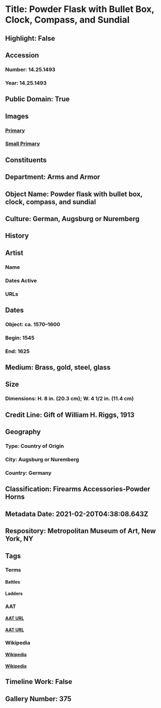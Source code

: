 # Title: Powder Flask with Bullet Box, Clock, Compass, and Sundial
## Highlight: False
## Accession
### Number: 14.25.1493
### Year: 14.25.1493
## Public Domain: True
## Images
### [Primary](https://images.metmuseum.org/CRDImages/aa/original/sfrl14.25.1493_21693ENL.jpg)
### [Small Primary](https://images.metmuseum.org/CRDImages/aa/web-large/sfrl14.25.1493_21693ENL.jpg)
## Constituents
## Department: Arms and Armor
## Object Name: Powder flask with bullet box, clock, compass, and sundial
## Culture: German, Augsburg or Nuremberg
## History
## Artist
### Name
### Dates Active
### URLs
## Dates
### Object: ca. 1570–1600
### Begin: 1545
### End: 1625
## Medium: Brass, gold, steel, glass
## Size
### Dimensions: H. 8 in. (20.3 cm); W. 4 1/2 in. (11.4 cm)
## Credit Line: Gift of William H. Riggs, 1913
## Geography
### Type: Country of Origin
### City: Augsburg or Nuremberg
### Country: Germany
## Classification: Firearms Accessories-Powder Horns
## Metadata Date: 2021-02-20T04:38:08.643Z
## Respository: Metropolitan Museum of Art, New York, NY
## Tags
### Terms
#### Battles
#### Ladders
### AAT
#### [AAT URL](http://vocab.getty.edu/page/aat/300185692)
#### [AAT URL](http://vocab.getty.edu/page/aat/300022376)
### Wikipedia
#### [Wikipedia]()
#### [Wikipedia]()
## Timeline Work: False
## Gallery Number: 375